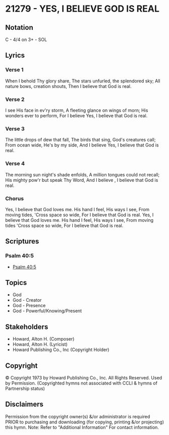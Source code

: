 # 21279 - YES, I BELIEVE GOD IS REAL

## Notation

C - 4/4 on 3+ - SOL

## Lyrics

### Verse 1

When I behold Thy glory share, The stars unfurled, the splendored sky; All nature bows, creation shouts, Then I believe that God is real.

### Verse 2

I see His face in ev'ry storm, A fleeting glance on wings of morn; His wonders ever to perform, For I believe Yes, I believe that God is real.

### Verse 3

The little drops of dew that fall, The birds that sing, God's creatures call; From ocean wide, He's by my side, And I believe Yes, I believe that God is real.

### Verse 4

The morning sun night's shade enfolds, A million tongues could not recall; His mighty pow'r but speak Thy Word, And I believe , I believe that God is real.

### Chorus

Yes, I believe that God loves me. His hand I feel, His ways I see, From moving tides, 'Cross space so wide, For I believe that God is real. Yes, I believe that God loves me. His hand I feel, His ways I see, From moving tides 'Cross space so wide, For I believe that God is real.


## Scriptures

### Psalm 40:5

- [Psalm 40:5](https://www.biblegateway.com/passage/?search=Psalm%2040%3A5)


## Topics

- God
- God - Creator
- God - Presence
- God - Powerful/Knowing/Present

## Stakeholders

- Howard, Alton H. (Composer)
- Howard, Alton H. (Lyricist)
- Howard Publishing Co., Inc (Copyright Holder)

## Copyright

© Copyright 1973 by Howard Publishing Co., Inc. All Rights Reserved. Used by Permission.
(Copyrighted hymns not associated with CCLI & hymns of Partnership status)

## Disclaimers

Permission from the copyright owner(s) &/or administrator is required PRIOR to purchasing and downloading (for copying, printing &/or projecting) this hymn.
Note: Refer to "Additional Information" For contact information.

